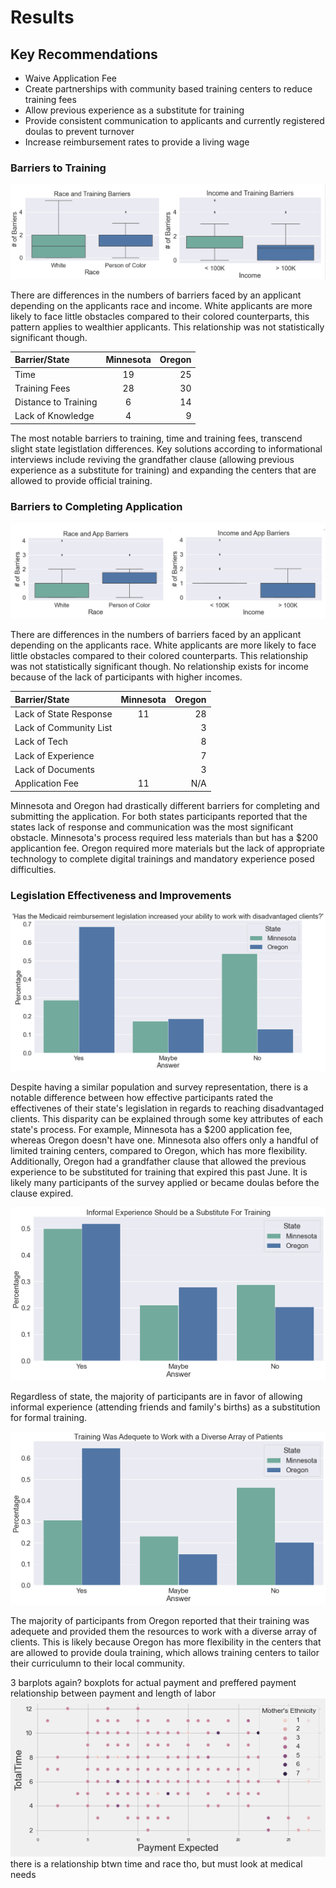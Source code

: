 # Results 

## Key Recommendations 
- Waive Application Fee
- Create partnerships with community based training centers to reduce training fees
- Allow previous experience as a substitute for training
- Provide consistent communication to applicants and currently registered doulas to prevent turnover
- Increase reimbursement rates to provide a living wage

### Barriers to Training
![chart](assets/img/trainingboxplots.png)

There are differences in the numbers of barriers faced by an applicant depending on the applicants race and income. White applicants are more likely to face little obstacles compared to their colored counterparts, this pattern applies to wealthier applicants. This relationship was not statistically significant though. 

| Barrier/State        | Minnesota      | Oregon        |
| :---                 |     :---:      |          ---: |
| Time                 | 19             | 25            |
| Training Fees        | 28             | 30            |
| Distance to Training | 6              | 14            |
| Lack of Knowledge    | 4              | 9             |

The most notable barriers to training, time and training fees, transcend slight state legistlation differences. Key solutions according to informational interviews 
include reviving the grandfather clause (allowing previous experience as a substitute for training) and expanding the centers that are allowed to provide official training. 


### Barriers to Completing Application
![chart](assets/img/appboxplots.png)

There are differences in the numbers of barriers faced by an applicant depending on the applicants race. White applicants are more likely to face little obstacles compared to their colored counterparts. This relationship was not statistically significant though. No relationship exists for income because of the lack of participants with higher incomes. 

| Barrier/State           | Minnesota      | Oregon        |
| :---                    |     :---:      |          ---: |
| Lack of State Response  | 11             | 28            |
| Lack of Community List  |                | 3             |
| Lack of Tech            |                | 8             |
| Lack of Experience      |                | 7             |
| Lack of Documents       |                | 3             |
| Application Fee         | 11             | N/A           |

Minnesota and Oregon had drastically different barriers for completing and submitting the application. For both states participants reported that the states lack of response and communication was the most significant obstacle. Minnesota's process required less materials than but has a $200 applicantion fee. Oregon required more materials but the lack of appropriate technology to complete digital trainings and mandatory experience posed difficulties. 

### Legislation Effectiveness and Improvements
![chart](assets/img/diversetraining.png)

Despite having a similar population and survey representation, there is a notable difference between how effective participants rated the effectivenes of their state's legislation in regards to reaching disadvantaged clients. This disparity can be explained through some key attributes of each state's process. For example, Minnesota has a $200 application fee, whereas Oregon doesn't have one. Minnesota also offers only a handful of limited training centers, compared to Oregon, which has more flexibility. Additionally, Oregon had a grandfather clause that allowed the previous experience to be substituted for training that expired this past June. It is likely many participants of the survey applied or became doulas before the clause expired.

![chart](assets/img/informalex.png)

Regardless of state, the majority of participants are in favor of allowing informal experience (attending friends and family's births) as a substitution for formal
training. 

![chart](assets/img/trainingok.png)

The majority of participants from Oregon reported that their training was adequete and provided them the resources to work with a diverse array of clients. This is likely because Oregon has more flexibility in the centers that are allowed to provide doula training, which allows training centers to tailor their curriculumn to their local community. 


3 barplots again?
boxplots for actual payment and preffered payment 
relationship between payment and length of labor
![chart](assets/img/payment-time.png)
there is a relationship btwn time and race tho, but must look at medical needs


